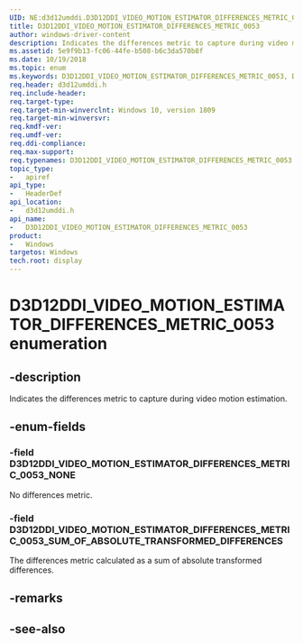 ```yaml
---
UID: NE:d3d12umddi.D3D12DDI_VIDEO_MOTION_ESTIMATOR_DIFFERENCES_METRIC_0053
title: D3D12DDI_VIDEO_MOTION_ESTIMATOR_DIFFERENCES_METRIC_0053
author: windows-driver-content
description: Indicates the differences metric to capture during video motion estimation.
ms.assetid: 5e9f9b13-fc06-44fe-b508-b6c3da570b8f
ms.date: 10/19/2018
ms.topic: enum
ms.keywords: D3D12DDI_VIDEO_MOTION_ESTIMATOR_DIFFERENCES_METRIC_0053, D3D12DDI_VIDEO_MOTION_ESTIMATOR_DIFFERENCES_METRIC_0053, 
req.header: d3d12umddi.h
req.include-header:
req.target-type:
req.target-min-winverclnt: Windows 10, version 1809
req.target-min-winversvr:
req.kmdf-ver:
req.umdf-ver:
req.ddi-compliance:
req.max-support:
req.typenames: D3D12DDI_VIDEO_MOTION_ESTIMATOR_DIFFERENCES_METRIC_0053
topic_type: 
-	apiref
api_type: 
-	HeaderDef
api_location: 
-	d3d12umddi.h
api_name: 
-	D3D12DDI_VIDEO_MOTION_ESTIMATOR_DIFFERENCES_METRIC_0053
product:
-	Windows
targetos: Windows
tech.root: display
---
```


# D3D12DDI_VIDEO_MOTION_ESTIMATOR_DIFFERENCES_METRIC_0053 enumeration

## -description

Indicates the differences metric to capture during video motion estimation.

## -enum-fields

### -field D3D12DDI_VIDEO_MOTION_ESTIMATOR_DIFFERENCES_METRIC_0053_NONE

No differences metric.

### -field D3D12DDI_VIDEO_MOTION_ESTIMATOR_DIFFERENCES_METRIC_0053_SUM_OF_ABSOLUTE_TRANSFORMED_DIFFERENCES

The differences metric calculated as a sum of absolute transformed differences.

## -remarks

## -see-also
